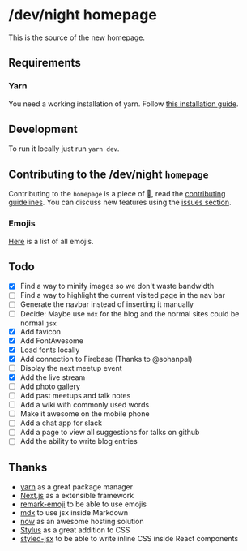 # /dev/night homepage

This is the source of the new homepage.

## Requirements

### Yarn

You need a working installation of yarn.
Follow [this installation guide](https://yarnpkg.com/lang/en/docs/install).

## Development

To run it locally just run `yarn dev`.

## Contributing to the /dev/night `homepage`

Contributing to the `homepage` is a piece of :cake:, read the [contributing guidelines](https://github.com/dev-night/homepage/blob/master/.github/CONTRIBUTING.md).
You can discuss new features using the [issues section](https://github.com/dev-night/homepage/issues/new).

### Emojis

[Here](https://raw.githubusercontent.com/omnidan/node-emoji/master/lib/emoji.json) is a list of all emojis.

## Todo

- [x] Find a way to minify images so we don't waste bandwidth
- [ ] Find a way to highlight the current visited page in the nav bar
- [ ] Generate the navbar instead of inserting it manually
- [ ] Decide: Maybe use `mdx` for the blog and the normal sites could be normal `jsx`
- [x] Add favicon
- [x] Add FontAwesome
- [x] Load fonts locally
- [x] Add connection to Firebase (Thanks to @sohanpal)
- [ ] Display the next meetup event
- [x] Add the live stream
- [ ] Add photo gallery
- [ ] Add past meetups and talk notes
- [ ] Add a wiki with commonly used words
- [ ] Make it awesome on the mobile phone
- [ ] Add a chat app for slack
- [ ] Add a page to view all suggestions for talks on github
- [ ] Add the ability to write blog entries

## Thanks

- [yarn](https://yarnpkg.com/en/) as a great package manager
- [Next.js](https://nextjs.org/) as a extensible framework
- [remark-emoji](https://github.com/rhysd/remark-emoji) to be able to use emojis
- [mdx](https://github.com/mdx-js/mdx) to use jsx inside Markdown
- [now](https://zeit.co/now) as an awesome hosting solution
- [Stylus](http://stylus-lang.com/) as a great addition to CSS
- [styled-jsx](https://github.com/zeit/styled-jsx) to be able to write inline CSS inside React components
